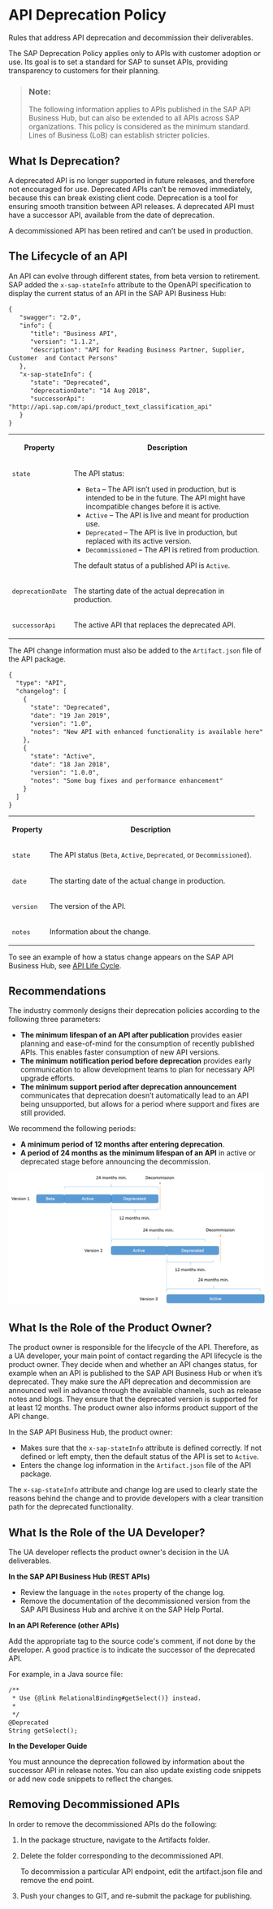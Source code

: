 <!-- loio65a10e3d184f461a9dd57cced9ff7ea2 -->

# API Deprecation Policy

Rules that address API deprecation and decommission their deliverables.

The SAP Deprecation Policy applies only to APIs with customer adoption or use. Its goal is to set a standard for SAP to sunset APIs, providing transparency to customers for their planning.

> ### Note:  
> The following information applies to APIs published in the SAP API Business Hub, but can also be extended to all APIs across SAP organizations. This policy is considered as the minimum standard. Lines of Business \(LoB\) can establish stricter policies.



<a name="loio65a10e3d184f461a9dd57cced9ff7ea2__section_xnp_1qp_4fb"/>

## What Is Deprecation?

A deprecated API is no longer supported in future releases, and therefore not encouraged for use. Deprecated APIs can’t be removed immediately, because this can break existing client code. Deprecation is a tool for ensuring smooth transition between API releases. A deprecated API must have a successor API, available from the date of deprecation.

A decommissioned API has been retired and can’t be used in production.



<a name="loio65a10e3d184f461a9dd57cced9ff7ea2__section_gjg_wqp_4fb"/>

## The Lifecycle of an API

An API can evolve through different states, from beta version to retirement. SAP added the `x-sap-stateInfo` attribute to the OpenAPI specification to display the current status of an API in the SAP API Business Hub:

```
{
   "swagger": "2.0",
   "info": {
      "title": "Business API",
      "version": "1.1.2",
      "description": "API for Reading Business Partner, Supplier, Customer  and Contact Persons"
   },
   "x-sap-stateInfo": {
      "state": "Deprecated",
      "deprecationDate": "14 Aug 2018",
      "successorApi": "http://api.sap.com/api/product_text_classification_api"
   }
}
```


<table>
<tr>
<th valign="top">

Property



</th>
<th valign="top">

Description



</th>
</tr>
<tr>
<td valign="top">

`state`



</td>
<td valign="top">

The API status:

-   `Beta` – The API isn’t used in production, but is intended to be in the future. The API might have incompatible changes before it is active.
-   `Active` – The API is live and meant for production use.
-   `Deprecated` – The API is live in production, but replaced with its active version.
-   `Decommissioned` – The API is retired from production.

The default status of a published API is `Active`.



</td>
</tr>
<tr>
<td valign="top">

`deprecationDate`



</td>
<td valign="top">

The starting date of the actual deprecation in production.



</td>
</tr>
<tr>
<td valign="top">

`successorApi`



</td>
<td valign="top">

The active API that replaces the deprecated API.



</td>
</tr>
</table>

The API change information must also be added to the `Artifact.json` file of the API package.

```
{
  "type": "API",
  "changelog": [
    {
      "state": "Deprecated",
      "date": "19 Jan 2019",
      "version": "1.0",
      "notes": "New API with enhanced functionality is available here"
    },
    {
      "state": "Active",
      "date": "18 Jan 2018",
      "version": "1.0.0",
      "notes": "Some bug fixes and performance enhancement"
    }
  ]
}
```


<table>
<tr>
<th valign="top">

Property



</th>
<th valign="top">

Description



</th>
</tr>
<tr>
<td valign="top">

`state`



</td>
<td valign="top">

The API status \(`Beta`, `Active`, `Deprecated`, or `Decommissioned`\).



</td>
</tr>
<tr>
<td valign="top">

`date`



</td>
<td valign="top">

The starting date of the actual change in production.



</td>
</tr>
<tr>
<td valign="top">

`version`



</td>
<td valign="top">

The version of the API.



</td>
</tr>
<tr>
<td valign="top">

`notes`



</td>
<td valign="top">

Information about the change.



</td>
</tr>
</table>

To see an example of how a status change appears on the SAP API Business Hub, see [API Life Cycle](https://help.sap.com/viewer/84b35b9c39b247e3ba2a31f02beee46d/Cloud/en-US/788a308b80c4436bb27088a221df4077.html).



<a name="loio65a10e3d184f461a9dd57cced9ff7ea2__section_urj_yqp_4fb"/>

## Recommendations

The industry commonly designs their deprecation policies according to the following three parameters:

-   **The minimum lifespan of an API after publication** provides easier planning and ease-of-mind for the consumption of recently published APIs. This enables faster consumption of new API versions.
-   **The minimum notification period before deprecation** provides early communication to allow development teams to plan for necessary API upgrade efforts.
-   **The minimum support period after deprecation announcement** communicates that deprecation doesn’t automatically lead to an API being unsupported, but allows for a period where support and fixes are still provided.

We recommend the following periods:

-   **A minimum period of 12 months after entering deprecation**.
-   **A period of 24 months as the minimum lifespan of an API** in active or deprecated stage before announcing the decommission.

![](images/API_Deprecation_a5a53e6.png)



<a name="loio65a10e3d184f461a9dd57cced9ff7ea2__section_ulf_zqp_4fb"/>

## What Is the Role of the Product Owner?

The product owner is responsible for the lifecycle of the API. Therefore, as a UA developer, your main point of contact regarding the API lifecycle is the product owner. They decide when and whether an API changes status, for example when an API is published to the SAP API Business Hub or when it’s deprecated. They make sure the API deprecation and decommission are announced well in advance through the available channels, such as release notes and blogs. They ensure that the deprecated version is supported for at least 12 months. The product owner also informs product support of the API change.

In the SAP API Business Hub, the product owner:

-   Makes sure that the `x-sap-stateInfo` attribute is defined correctly. If not defined or left empty, then the default status of the API is set to `Active`.
-   Enters the change log information in the `Artifact.json` file of the API package.

The `x-sap-stateInfo` attribute and change log are used to clearly state the reasons behind the change and to provide developers with a clear transition path for the deprecated functionality.



<a name="loio65a10e3d184f461a9dd57cced9ff7ea2__section_gyt_rrp_4fb"/>

## What Is the Role of the UA Developer?

The UA developer reflects the product owner's decision in the UA deliverables.

**In the SAP API Business Hub \(REST APIs\)**

-   Review the language in the `notes` property of the change log.
-   Remove the documentation of the decommissioned version from the SAP API Business Hub and archive it on the SAP Help Portal.

**In an API Reference \(other APIs\)**

Add the appropriate tag to the source code's comment, if not done by the developer. A good practice is to indicate the successor of the deprecated API.

For example, in a Java source file:

```
/**
 * Use {@link RelationalBinding#getSelect()} instead.
 *
 */
@Deprecated
String getSelect();
```

**In the Developer Guide**

You must announce the deprecation followed by information about the successor API in release notes. You can also update existing code snippets or add new code snippets to reflect the changes.



<a name="loio65a10e3d184f461a9dd57cced9ff7ea2__section_a1s_znw_qsb"/>

## Removing Decommissioned APIs

In order to remove the decommissioned APIs do the following:

1.  In the package structure, navigate to the Artifacts folder.
2.  Delete the folder corresponding to the decommissioned API.

    To decommission a particular API endpoint, edit the artifact.json file and remove the end point.

3.  Push your changes to GIT, and re-submit the package for publishing.

